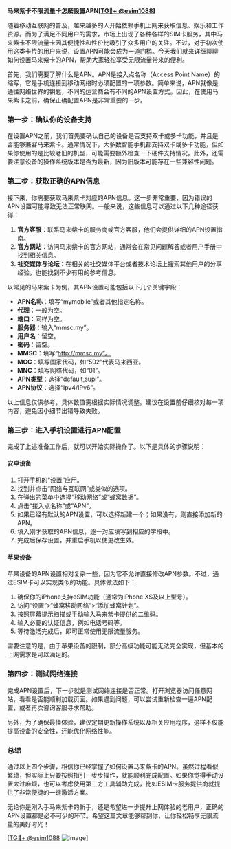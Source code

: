 **马来紫卡不限流量卡怎麽設置APN[[TG💪+ @esim1088](https://t.me/s/esim1088)]**

随着移动互联网的普及，越来越多的人开始依赖手机上网来获取信息、娱乐和工作资源。而为了满足不同用户的需求，市场上出现了各种各样的SIM卡服务，其中马来紫卡不限流量卡因其便捷性和性价比吸引了众多用户的关注。不过，对于初次使用这类卡片的用户来说，设置APN可能会成为一道门槛。今天我们就来详细聊聊如何设置马来紫卡的APN，帮助大家轻松享受无限流量带来的便利。

首先，我们需要了解什么是APN。APN是接入点名称（Access Point Name）的缩写，它是手机连接到移动网络时必须配置的一项参数。简单来说，APN就像是通往网络世界的钥匙，不同的运营商会有不同的APN设置方式。因此，在使用马来紫卡之前，确保正确配置APN是非常重要的一步。

### **第一步：确认你的设备支持**
在设置APN之前，我们首先要确认自己的设备是否支持双卡或多卡功能，并且是否能够兼容马来紫卡。通常情况下，大多数智能手机都支持双卡或多卡功能，但如果你使用的是比较老旧的机型，可能需要额外检查一下硬件支持情况。此外，还需要注意设备的操作系统版本是否为最新，因为旧版本可能存在一些兼容性问题。

### **第二步：获取正确的APN信息**
接下来，你需要获取马来紫卡对应的APN信息。这一步非常重要，因为错误的APN设置可能导致无法正常联网。一般来说，这些信息可以通过以下几种途径获得：

1. **官方客服**：联系马来紫卡的服务商或官方客服，他们会提供详细的APN设置指南。
2. **官方网站**：访问马来紫卡的官方网站，通常会在常见问题解答或者用户手册中找到相关信息。
3. **社交媒体与论坛**：在相关的社交媒体平台或者技术论坛上搜索其他用户的分享经验，也能找到不少有用的参考信息。

以常见的马来紫卡为例，其APN设置可能包括以下几个关键字段：
- **APN名称**：填写“mymobile”或者其他指定名称。
- **代理**：一般为空。
- **端口**：同样为空。
- **服务器**：输入“mmsc.my”。
- **用户名**：留空。
- **密码**：留空。
- **MMSC**：填写“http://mmsc.my”。
- **MCC**：填写国家代码，如“502”代表马来西亚。
- **MNC**：填写网络代码，如“01”。
- **APN类型**：选择“default,supl”。
- **APN协议**：选择“Ipv4/IPv6”。

以上信息仅供参考，具体数值需根据实际情况调整。建议在设置前仔细核对每一项内容，避免因小细节出错导致失败。

### **第三步：进入手机设置进行APN配置**
完成了上述准备工作后，就可以开始实际操作了。以下是具体的步骤说明：

#### **安卓设备**
1. 打开手机的“设置”应用。
2. 找到并点击“网络与互联网”或类似的选项。
3. 在弹出的菜单中选择“移动网络”或“蜂窝数据”。
4. 点击“接入点名称”或“APN”。
5. 如果已经有默认的APN设置，可以选择新建一个；如果没有，则直接添加新的APN。
6. 填入刚才获取的APN信息，逐一对应填写到相应的字段中。
7. 完成后保存设置，并重启手机以使更改生效。

#### **苹果设备**
苹果设备的APN设置相对复杂一些，因为它不允许直接修改APN参数。不过，通过ESIM卡可以实现类似的功能。具体做法如下：
1. 确保你的iPhone支持eSIM功能（通常为iPhone XS及以上型号）。
2. 访问“设置”>“蜂窝移动网络”>“添加蜂窝计划”。
3. 按照屏幕提示扫描或手动输入马来紫卡提供的二维码。
4. 输入必要的认证信息，例如电话号码等。
5. 等待激活完成后，即可正常使用无限流量服务。

需要注意的是，由于苹果设备的限制，部分高级功能可能无法完全实现，但基本的上网需求是可以满足的。

### **第四步：测试网络连接**
完成APN设置后，下一步就是测试网络连接是否正常。打开浏览器访问任意网站，看看是否能顺利加载页面。如果遇到问题，可以尝试重新检查一遍APN配置，或者再次咨询客服寻求帮助。

另外，为了确保最佳体验，建议定期更新操作系统以及相关应用程序，这样不仅能提高设备的安全性，还能优化网络性能。

### **总结**
通过以上四个步骤，相信你已经掌握了如何设置马来紫卡的APN。虽然过程看似繁琐，但实际上只要按照指引一步步操作，就能顺利完成配置。如果你觉得手动设置太过麻烦，也可以考虑使用第三方工具辅助完成，比如ESIM卡服务提供商就提供了非常便捷的一键激活方案。

无论你是刚入手马来紫卡的新手，还是希望进一步提升上网体验的老用户，正确的APN设置都是必不可少的环节。希望这篇文章能够帮到你，让你轻松畅享无限流量的美好时光！

[[TG💪+ @esim1088](https://t.me/s/esim1088) ![Image](https://i.postimg.cc/4NQfJmqS/Snipaste-2025-05-13-00-14-12.png)]